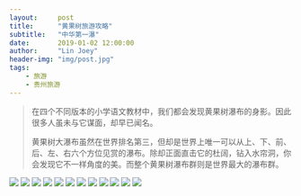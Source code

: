 ```yaml
---
layout:     post
title:      "黄果树旅游攻略"
subtitle:   "中华第一瀑"
date:       2019-01-02 12:00:00
author:     "Lin Joey"
header-img: "img/post.jpg"
tags:
    - 旅游
    - 贵州旅游
---
```

>在四个不同版本的小学语文教材中，我们都会发现黄果树瀑布的身影。因此很多人虽未与它谋面，却早已闻名。
> 
>黄果树大瀑布虽然在世界排名第三，但却是世界上唯一可以从上、下、前、后、左、右六个方位见赏的瀑布。除却正面直击它的杜阔，钻入水帘洞，你会发现它不一样角度的美。而整个黄果树瀑布群则是世界最大的瀑布群。

![](https://linjoey-image.oss-cn-beijing.aliyuncs.com/我是驴友-黄果树旅游攻略_页面_01.jpg)
![](https://linjoey-image.oss-cn-beijing.aliyuncs.com/我是驴友-黄果树旅游攻略_页面_02.jpg)
![](https://linjoey-image.oss-cn-beijing.aliyuncs.com/我是驴友-黄果树旅游攻略_页面_03.jpg)
![](https://linjoey-image.oss-cn-beijing.aliyuncs.com/我是驴友-黄果树旅游攻略_页面_04.jpg)
![](https://linjoey-image.oss-cn-beijing.aliyuncs.com/我是驴友-黄果树旅游攻略_页面_05.jpg)
![](https://linjoey-image.oss-cn-beijing.aliyuncs.com/我是驴友-黄果树旅游攻略_页面_06.jpg)
![](https://linjoey-image.oss-cn-beijing.aliyuncs.com/我是驴友-黄果树旅游攻略_页面_07.jpg)
![](https://linjoey-image.oss-cn-beijing.aliyuncs.com/我是驴友-黄果树旅游攻略_页面_08.jpg)
![](https://linjoey-image.oss-cn-beijing.aliyuncs.com/我是驴友-黄果树旅游攻略_页面_09.jpg)
![](https://linjoey-image.oss-cn-beijing.aliyuncs.com/我是驴友-黄果树旅游攻略_页面_10.jpg)
![](https://linjoey-image.oss-cn-beijing.aliyuncs.com/我是驴友-黄果树旅游攻略_页面_11.jpg)
![](https://linjoey-image.oss-cn-beijing.aliyuncs.com/我是驴友-黄果树旅游攻略_页面_12.jpg)